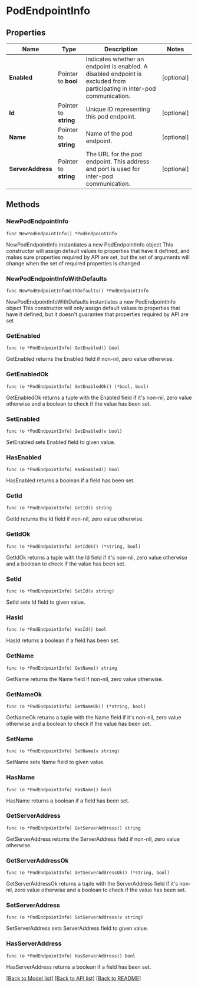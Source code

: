 # PodEndpointInfo

## Properties

Name | Type | Description | Notes
------------ | ------------- | ------------- | -------------
**Enabled** | Pointer to **bool** | Indicates whether an endpoint is enabled. A disabled endpoint is excluded from participating in inter-pod communication. | [optional] 
**Id** | Pointer to **string** | Unique ID representing this pod endpoint. | [optional] 
**Name** | Pointer to **string** | Name of the pod endpoint. | [optional] 
**ServerAddress** | Pointer to **string** | The URL for the pod endpoint. This address and port is used for inter-pod communication. | [optional] 

## Methods

### NewPodEndpointInfo

`func NewPodEndpointInfo() *PodEndpointInfo`

NewPodEndpointInfo instantiates a new PodEndpointInfo object
This constructor will assign default values to properties that have it defined,
and makes sure properties required by API are set, but the set of arguments
will change when the set of required properties is changed

### NewPodEndpointInfoWithDefaults

`func NewPodEndpointInfoWithDefaults() *PodEndpointInfo`

NewPodEndpointInfoWithDefaults instantiates a new PodEndpointInfo object
This constructor will only assign default values to properties that have it defined,
but it doesn't guarantee that properties required by API are set

### GetEnabled

`func (o *PodEndpointInfo) GetEnabled() bool`

GetEnabled returns the Enabled field if non-nil, zero value otherwise.

### GetEnabledOk

`func (o *PodEndpointInfo) GetEnabledOk() (*bool, bool)`

GetEnabledOk returns a tuple with the Enabled field if it's non-nil, zero value otherwise
and a boolean to check if the value has been set.

### SetEnabled

`func (o *PodEndpointInfo) SetEnabled(v bool)`

SetEnabled sets Enabled field to given value.

### HasEnabled

`func (o *PodEndpointInfo) HasEnabled() bool`

HasEnabled returns a boolean if a field has been set.

### GetId

`func (o *PodEndpointInfo) GetId() string`

GetId returns the Id field if non-nil, zero value otherwise.

### GetIdOk

`func (o *PodEndpointInfo) GetIdOk() (*string, bool)`

GetIdOk returns a tuple with the Id field if it's non-nil, zero value otherwise
and a boolean to check if the value has been set.

### SetId

`func (o *PodEndpointInfo) SetId(v string)`

SetId sets Id field to given value.

### HasId

`func (o *PodEndpointInfo) HasId() bool`

HasId returns a boolean if a field has been set.

### GetName

`func (o *PodEndpointInfo) GetName() string`

GetName returns the Name field if non-nil, zero value otherwise.

### GetNameOk

`func (o *PodEndpointInfo) GetNameOk() (*string, bool)`

GetNameOk returns a tuple with the Name field if it's non-nil, zero value otherwise
and a boolean to check if the value has been set.

### SetName

`func (o *PodEndpointInfo) SetName(v string)`

SetName sets Name field to given value.

### HasName

`func (o *PodEndpointInfo) HasName() bool`

HasName returns a boolean if a field has been set.

### GetServerAddress

`func (o *PodEndpointInfo) GetServerAddress() string`

GetServerAddress returns the ServerAddress field if non-nil, zero value otherwise.

### GetServerAddressOk

`func (o *PodEndpointInfo) GetServerAddressOk() (*string, bool)`

GetServerAddressOk returns a tuple with the ServerAddress field if it's non-nil, zero value otherwise
and a boolean to check if the value has been set.

### SetServerAddress

`func (o *PodEndpointInfo) SetServerAddress(v string)`

SetServerAddress sets ServerAddress field to given value.

### HasServerAddress

`func (o *PodEndpointInfo) HasServerAddress() bool`

HasServerAddress returns a boolean if a field has been set.


[[Back to Model list]](../README.md#documentation-for-models) [[Back to API list]](../README.md#documentation-for-api-endpoints) [[Back to README]](../README.md)


